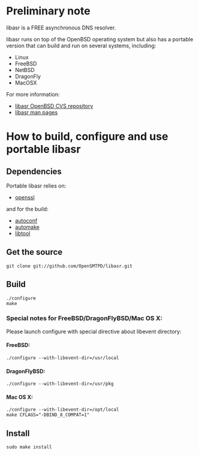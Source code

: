 Preliminary note
================

libasr is a FREE asynchronous DNS resolver.

libasr runs on top of the OpenBSD operating system but also has a portable
version that can build and run on several systems, including:

* Linux
* FreeBSD
* NetBSD
* DragonFly
* MacOSX

For more information:
* [libasr OpenBSD CVS repository](http://www.openbsd.org/cgi-bin/cvsweb/src/lib/libc/asr/)
* [libasr man pages](http://www.openbsd.org/cgi-bin/man.cgi?query=asr_run&sektion=0&manpath=OpenBSD+Current&format=html)


How to build, configure and use portable libasr
===============================================

Dependencies
------------

Portable libasr relies on:
* [openssl](http://www.openssl.org/)

and for the build:
* [autoconf](http://www.gnu.org/software/autoconf/)
* [automake](http://www.gnu.org/software/automake/)
* [libtool](http://www.gnu.org/software/libtool/)


Get the source
--------------

    git clone git://github.com/OpenSMTPD/libasr.git


Build
-----

    ./configure
    make


### Special notes for FreeBSD/DragonFlyBSD/Mac OS X:

Please launch configure with special directive about libevent directory:

#### FreeBSD:

    ./configure --with-libevent-dir=/usr/local

#### DragonFlyBSD:

    ./configure --with-libevent-dir=/usr/pkg

#### Mac OS X:

    ./configure --with-libevent-dir=/opt/local
    make CFLAGS="-DBIND_8_COMPAT=1"


Install
-------

    sudo make install


